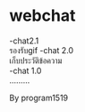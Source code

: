 # webchat<br>
-chat2.1<br>
รองรับgif
-chat 2.0<br>
เก็บประวัติข้อความ<br>
-chat 1.0<br>
.........

By program1519
